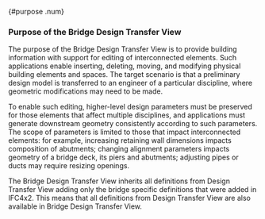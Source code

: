 ﻿{#purpose .num}
### Purpose of the Bridge Design Transfer View
The purpose of the Bridge Design Transfer View is to provide building information with support for editing of interconnected elements. Such applications enable inserting, deleting, moving, and modifying physical building elements and spaces. The target scenario is that a preliminary design model is transferred to an engineer of a particular discipline, where geometric modifications may need to be made.

To enable such editing, higher-level design parameters must be preserved for those elements that affect multiple disciplines, and applications must generate downstream geometry consistently according to such parameters. The scope of parameters is limited to those that impact interconnected elements: for example, increasing retaining wall dimensions impacts composition of abutments; changing alignment parameters impacts geometry of a bridge deck, its piers and abutments; adjusting pipes or ducts may require resizing openings.

The Bridge Design Transfer View inherits all definitions from Design Transfer View adding only the bridge specific definitions that were added in IFC4x2. This means that all definitions from Design Transfer View are also available in Bridge Design Transfer View.
